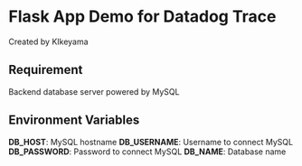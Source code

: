 # Flask App Demo for Datadog Trace
Created by KIkeyama

## Requirement
Backend database server powered by MySQL

## Environment Variables
**DB_HOST**: MySQL hostname
**DB_USERNAME**: Username to connect MySQL
**DB_PASSWORD**: Password to connect MySQL
**DB_NAME**: Database name
